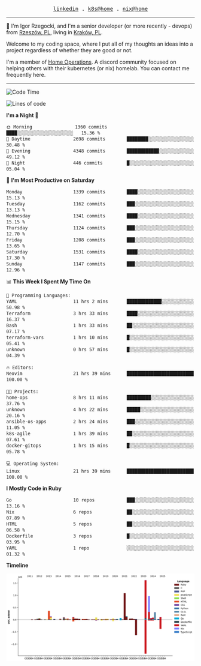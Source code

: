 <p align="center">
  <samp>
    <a href="https://www.linkedin.com/in/ajgon">linkedin</a> .
    <a href="https://github.com/deedee-ops/k8s-gitops">k8s@home</a> .
    <a href="https://github.com/deedee-ops/nixlab">nix@home</a>
  </samp>
</p>

----------------------------------------------------------------

:wave: I'm Igor Rzegocki, and I'm a senior developer (or more recently - devops) from [Rzeszów, PL](https://en.wikipedia.org/wiki/Rzesz%C3%B3w), living in [Kraków, PL](https://en.wikipedia.org/wiki/Krak%C3%B3w).

Welcome to my coding space, where I put all of my thoughts an ideas into a project regardless of whether they are good or not.

I'm a member of [Home Operations](https://discord.gg/home-operations). A discord community focused on helping others with their kubernetes (or nix) homelab. You can contact me frequently here.

----------------------------------------------------------------

<!--START_SECTION:waka-->
![Code Time](http://img.shields.io/badge/Code%20Time-602%20hrs%2046%20mins-blue)

![Lines of code](https://img.shields.io/badge/From%20Hello%20World%20I%27ve%20Written-6.0%20million%20lines%20of%20code-blue)

**I'm a Night 🦉** 

```text
🌞 Morning                1360 commits        ████░░░░░░░░░░░░░░░░░░░░░   15.36 % 
🌆 Daytime                2698 commits        ████████░░░░░░░░░░░░░░░░░   30.48 % 
🌃 Evening                4348 commits        ████████████░░░░░░░░░░░░░   49.12 % 
🌙 Night                  446 commits         █░░░░░░░░░░░░░░░░░░░░░░░░   05.04 % 
```
📅 **I'm Most Productive on Saturday** 

```text
Monday                   1339 commits        ████░░░░░░░░░░░░░░░░░░░░░   15.13 % 
Tuesday                  1162 commits        ███░░░░░░░░░░░░░░░░░░░░░░   13.13 % 
Wednesday                1341 commits        ████░░░░░░░░░░░░░░░░░░░░░   15.15 % 
Thursday                 1124 commits        ███░░░░░░░░░░░░░░░░░░░░░░   12.70 % 
Friday                   1208 commits        ███░░░░░░░░░░░░░░░░░░░░░░   13.65 % 
Saturday                 1531 commits        ████░░░░░░░░░░░░░░░░░░░░░   17.30 % 
Sunday                   1147 commits        ███░░░░░░░░░░░░░░░░░░░░░░   12.96 % 
```


📊 **This Week I Spent My Time On** 

```text
💬 Programming Languages: 
YAML                     11 hrs 2 mins       █████████████░░░░░░░░░░░░   50.98 % 
Terraform                3 hrs 33 mins       ████░░░░░░░░░░░░░░░░░░░░░   16.37 % 
Bash                     1 hrs 33 mins       ██░░░░░░░░░░░░░░░░░░░░░░░   07.17 % 
terraform-vars           1 hrs 10 mins       █░░░░░░░░░░░░░░░░░░░░░░░░   05.41 % 
unknown                  0 hrs 57 mins       █░░░░░░░░░░░░░░░░░░░░░░░░   04.39 % 

🔥 Editors: 
Neovim                   21 hrs 39 mins      █████████████████████████   100.00 % 

🐱‍💻 Projects: 
home-ops                 8 hrs 11 mins       █████████░░░░░░░░░░░░░░░░   37.76 % 
unknown                  4 hrs 22 mins       █████░░░░░░░░░░░░░░░░░░░░   20.16 % 
ansible-os-apps          2 hrs 24 mins       ███░░░░░░░░░░░░░░░░░░░░░░   11.05 % 
k8s-agile                1 hrs 39 mins       ██░░░░░░░░░░░░░░░░░░░░░░░   07.61 % 
docker-gitops            1 hrs 15 mins       █░░░░░░░░░░░░░░░░░░░░░░░░   05.78 % 

💻 Operating System: 
Linux                    21 hrs 39 mins      █████████████████████████   100.00 % 
```

**I Mostly Code in Ruby** 

```text
Go                       10 repos            ███░░░░░░░░░░░░░░░░░░░░░░   13.16 % 
Nix                      6 repos             ██░░░░░░░░░░░░░░░░░░░░░░░   07.89 % 
HTML                     5 repos             ██░░░░░░░░░░░░░░░░░░░░░░░   06.58 % 
Dockerfile               3 repos             █░░░░░░░░░░░░░░░░░░░░░░░░   03.95 % 
YAML                     1 repo              ░░░░░░░░░░░░░░░░░░░░░░░░░   01.32 % 
```



**Timeline**

![Lines of Code chart](https://raw.githubusercontent.com/ajgon/ajgon/master/assets/bar_graph.png)


<!--END_SECTION:waka-->
